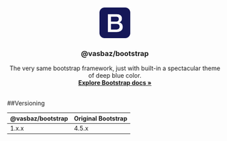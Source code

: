 <p align="center">
    <img src="https://raw.githubusercontent.com/vasbaz/assets/master/bootstrap/bootstrap-blue-logo.svg" alt="@vasbaz/bootstrap logo" width="72" height="72">
</p>

<h3 align="center">@vasbaz/bootstrap</h3>

<p align="center">
  The very same bootstrap framework, just with built-in a spectacular theme of deep blue color.
  <br>
  <a href="https://getbootstrap.com/docs/4.3/"><strong>Explore Bootstrap docs »</strong></a>
  <br>
  <br>

</p>


##Versioning

| @vasbaz/bootstrap  | Original Bootstrap |
| ------------------ | ------------------ |
| 1.x.x              | 4.5.x              |